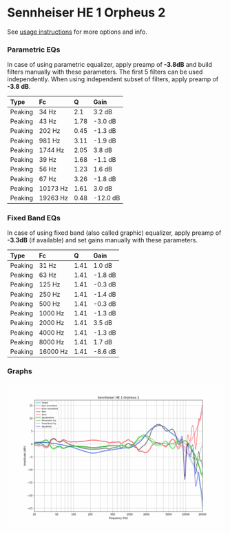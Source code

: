 # Sennheiser HE 1 Orpheus 2
See [usage instructions](https://github.com/jaakkopasanen/AutoEq#usage) for more options and info.

### Parametric EQs
In case of using parametric equalizer, apply preamp of **-3.8dB** and build filters manually
with these parameters. The first 5 filters can be used independently.
When using independent subset of filters, apply preamp of **-3.8 dB**.

| Type    | Fc       |    Q | Gain     |
|:--------|:---------|:-----|:---------|
| Peaking | 34 Hz    | 2.1  | 3.2 dB   |
| Peaking | 43 Hz    | 1.78 | -3.0 dB  |
| Peaking | 202 Hz   | 0.45 | -1.3 dB  |
| Peaking | 981 Hz   | 3.11 | -1.9 dB  |
| Peaking | 1744 Hz  | 2.05 | 3.8 dB   |
| Peaking | 39 Hz    | 1.68 | -1.1 dB  |
| Peaking | 56 Hz    | 1.23 | 1.6 dB   |
| Peaking | 67 Hz    | 3.26 | -1.8 dB  |
| Peaking | 10173 Hz | 1.61 | 3.0 dB   |
| Peaking | 19263 Hz | 0.48 | -12.0 dB |

### Fixed Band EQs
In case of using fixed band (also called graphic) equalizer, apply preamp of **-3.3dB**
(if available) and set gains manually with these parameters.

| Type    | Fc       |    Q | Gain    |
|:--------|:---------|:-----|:--------|
| Peaking | 31 Hz    | 1.41 | 1.0 dB  |
| Peaking | 63 Hz    | 1.41 | -1.8 dB |
| Peaking | 125 Hz   | 1.41 | -0.3 dB |
| Peaking | 250 Hz   | 1.41 | -1.4 dB |
| Peaking | 500 Hz   | 1.41 | -0.3 dB |
| Peaking | 1000 Hz  | 1.41 | -1.3 dB |
| Peaking | 2000 Hz  | 1.41 | 3.5 dB  |
| Peaking | 4000 Hz  | 1.41 | -1.3 dB |
| Peaking | 8000 Hz  | 1.41 | 1.7 dB  |
| Peaking | 16000 Hz | 1.41 | -8.6 dB |

### Graphs
![](./Sennheiser%20HE%201%20Orpheus%202.png)